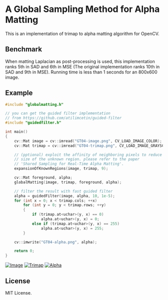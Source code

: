 # A Global Sampling Method for Alpha Matting

This is an implementation of trimap to alpha matting algorithm for OpenCV.

## Benchmark

When matting Laplacian as post-processing is used, this implementation ranks 5th in SAD and 6th in MSE (The original implementation ranks 10th in SAD and 9th in MSE). Running time is less than 1 seconds for an 800x600 image.


## Example

```c++
#include "globalmatting.h"

// you can get the guided filter implementation
// from https://github.com/atilimcetin/guided-filter
#include "guidedfilter.h"

int main()
{
    cv::Mat image = cv::imread("GT04-image.png", CV_LOAD_IMAGE_COLOR);
    cv::Mat trimap = cv::imread("GT04-trimap.png", CV_LOAD_IMAGE_GRAYSCALE);

    // (pptional) exploit the affinity of neighboring pixels to reduce the 
    // size of the unknown region. please refer to the paper
    // 'Shared Sampling for Real-Time Alpha Matting'.
    expansionOfKnownRegions(image, trimap, 9);

    cv::Mat foreground, alpha;
    globalMatting(image, trimap, foreground, alpha);

    // filter the result with fast guided filter
    alpha = guidedFilter(image, alpha, 10, 1e-5);
    for (int x = 0; x < trimap.cols; ++x)
        for (int y = 0; y < trimap.rows; ++y)
        {
            if (trimap.at<uchar>(y, x) == 0)
                alpha.at<uchar>(y, x) = 0;
            else if (trimap.at<uchar>(y, x) == 255)
                alpha.at<uchar>(y, x) = 255;
        }

    cv::imwrite("GT04-alpha.png", alpha);

    return 0;
}
```

[![Image](http://atilimcetin.com/global-matting/GT04-image_small.png)](http://atilimcetin.com/global-matting/GT04-image.png)
[![Trimap](http://atilimcetin.com/global-matting/GT04-trimap_small.png)](http://atilimcetin.com/global-matting/GT04-trimap.png)
[![Alpha](http://atilimcetin.com/global-matting/GT04-alpha_small.png)](http://atilimcetin.com/global-matting/GT04-alpha.png)


## License

MIT License.


